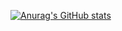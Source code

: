 [![Anurag's GitHub stats](https://github-readme-stats.vercel.app/api?username=117XinyuLi)](https://github.com/anuraghazra/github-readme-stats)

<!--
**117XinyuLi/117XinyuLi** is a ✨ _special_ ✨ repository because its `README.md` (this file) appears on your GitHub profile.

Here are some ideas to get you started:

- 🔭 I’m currently working on ...
- 🌱 I’m currently learning ...
- 👯 I’m looking to collaborate on ...
- 🤔 I’m looking for help with ...
- 💬 Ask me about ...
- 📫 How to reach me: ...
- 😄 Pronouns: ...
- ⚡ Fun fact: ...
-->

